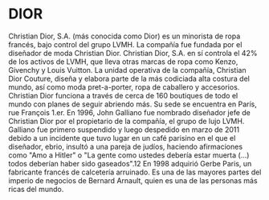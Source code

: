# DIOR
Christian Dior, S.A. (más conocida como Dior) es un minorista de ropa francés, bajo control del grupo LVMH. La compañía fue fundada por el diseñador de moda Christian Dior.  Christian Dior, S.A. en sí controla el 42% de los activos de LVMH, que lleva otras marcas de ropa como Kenzo, Givenchy y Louis Vuitton.  La unidad operativa de la compañía, Christian Dior Couture, diseña y elabora parte de la más codiciada alta costura del mundo, así como moda pret-a-porter, ropa de caballero y accesorios. Christian Dior funciona a través de cerca de 160 boutiques de todo el mundo con planes de seguir abriendo más. Su sede se encuentra en París, rue François 1.er.  En 1996, John Galliano fue nombrado diseñador jefe de Christian Dior por el propietario de la compañía, el grupo de lujo LVMH. Galliano fue primero suspendido y luego despedido en marzo de 2011 debido a un incidente que tuvo lugar en un café parisino en el que el diseñador, ebrio, insultó a una pareja de judíos, haciendo afirmaciones como "Amo a Hitler" o "La gente como ustedes debería estar muerta (...) todos deberían haber sido gaseados".1​2​  En 1998 adquirió Gerbe Paris, un fabricante francés de calcetería arruinado. Es una de las mayores partes del imperio de negocios de Bernard Arnault, quien es una de las personas más ricas del mundo.
